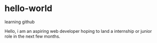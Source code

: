 hello-world
===========

learning github

Hello, i am an aspiring web developer hoping to land a internship or junior role in the next few months.
